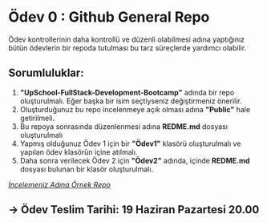 # Ödev 0 : Github General Repo

Ödev kontrollerinin daha kontrollü ve düzenli olabilmesi adına yaptığınız bütün ödevlerin bir repoda tutulması bu tarz süreçlerde yardımcı olabilir.


## Sorumluluklar:

1. **"UpSchool-FullStack-Development-Bootcamp"** adında bir repo oluşturulmalı. Eğer başka bir isim seçtiyseniz değiştirmeniz önerilir.
2. Oluşturduğunuz bu repo incelenmeye açık olması adına **"Public"** hale getirilmeli.
3. Bu repoya sonrasında düzenlenmesi adına **REDME.md** dosyası oluşturulmalı
4. Yapmış olduğunuz Ödev 1 için bir **"Ödev1"** klasörü oluşturulmalı ve yapılan ödev klasörün içine atılmalı.
5. Daha sonra verilecek Ödev 2 için **"Ödev2"** adında, içinde **REDME.md** dosyası bulunan bir klasör oluşturulmalı.


[*İncelemeniz Adına Örnek Repo*](https://github.com/serkanalc/UpSchool-FullStack-Development-Bootcamp)



## -> Ödev Teslim Tarihi: 19 Haziran Pazartesi 20.00
